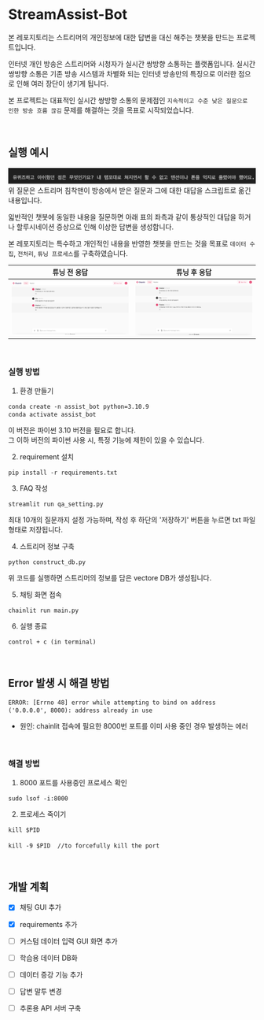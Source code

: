 # StreamAssist-Bot


본 레포지토리는 스트리머의 개인정보에 대한 답변을 대신 해주는 챗봇을 만드는 프로젝트입니다. 

인터넷 개인 방송은 스트리머와 시청자가 실시간 쌍방향 소통하는 플랫폼입니다. 실시간 쌍방향 소통은 기존 방송 시스템과 차별화 되는 인터넷 방송만의 특징으로 이러한 점으로 인해 여러 장단이 생기게 됩니다. 

본 프로젝트는 대표적인 실시간 쌍방향 소통의 문제점인 `지속적이고 수준 낮은 질문으로 인한 방송 흐름 끊김` 문제를 해결하는 것을 목표로 시작되었습니다. 

<br>

## 실행 예시 
![qa](image/qa.png)
위 질문은 스트리머 침착맨이 방송에서 받은 질문과 그에 대한 대답을 스크립트로 옮긴 내용입니다. 

읿반적인 챗봇에 동일한 내용을 질문하면 아래 표의 좌측과 같이 통상적인 대답을 하거나 할루시네이션 증상으로 인해 이상한 답변을 생성합니다. 

본 레포지토리는 특수하고 개인적인 내용을 반영한 챗봇을 만드는 것을 목표로 `데이터 수집`, `전처리`, `튜닝 프로세스`를 구축하였습니다. 


|튜닝 전 응답|튜닝 후 응답| 
|---|---|
|![before_tuning](image/before_tuning.png)|![after_tuning](image/after_tuning.png)|

<br>

### 실행 방법 
1. 환경 만들기
```
conda create -n assist_bot python=3.10.9
conda activate assist_bot
```

이 버전은 파이썬 3.10 버전을 필요로 합니다.    
그 이하 버전의 파이썬 사용 시, 특정 기능에 제한이 있을 수 있습니다. 

2. requirement 설치 

```
pip install -r requirements.txt
```

3. FAQ 작성 
```
streamlit run qa_setting.py
```
최대 10개의 질문까지 설정 가능하며, 작성 후 하단의 '저장하기' 버튼을 누르면 txt 파일 형태로 저장됩니다. 


4. 스트리머 정보 구축 
```
python construct_db.py
```

위 코드를 실행하면 스트리머의 정보를 담은 vectore DB가 생성됩니다. 


5. 채팅 화면 접속 

```
chainlit run main.py
```

6. 실행 종료 

```
control + c (in terminal)
```
<br>

## Error 발생 시 해결 방법 
```
ERROR: [Errno 48] error while attempting to bind on address ('0.0.0.0', 8000): address already in use
```

- 원인: chainlit 접속에 필요한 8000번 포트를 이미 사용 중인 경우 발생하는 에러 

<br>

### 해결 방법 
1. 8000 포트를 사용중인 프로세스 확인
```
sudo lsof -i:8000
```

2. 프로세스 죽이기 
```
kill $PID

kill -9 $PID  //to forcefully kill the port
```

<br>

## 개발 계획 
- [x] 채팅 GUI 추가
- [x] requirements 추가 
- [ ] 커스텀 데이터 입력 GUI 화면 추가 
- [ ] 학습용 데이터 DB화 
- [ ] 데이터 증강 기능 추가 
- [ ] 답변 말투 변경 
- [ ] 추론용 API 서버 구축 

